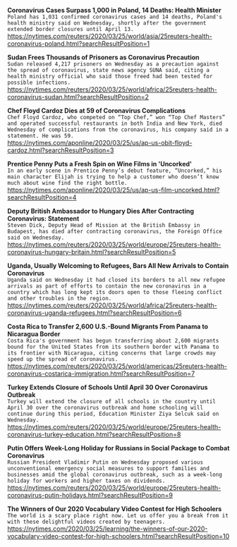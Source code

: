 **Coronavirus Cases Surpass 1,000 in Poland, 14 Deaths: Health Minister**\
`Poland has 1,031 confirmed coronavirus cases and 14 deaths, Poland's health ministry said on Wednesday, shortly after the government extended border closures until April 13.`\
https://nytimes.com/reuters/2020/03/25/world/asia/25reuters-health-coronavirus-poland.html?searchResultPosition=1

**Sudan Frees Thousands of Prisoners as Coronavirus Precaution**\
`Sudan released 4,217 prisoners on Wednesday as a precaution against the spread of coronavirus, state news agency SUNA said, citing a health ministry official who said those freed had been tested for possible infections.  `\
https://nytimes.com/reuters/2020/03/25/world/africa/25reuters-health-coronavirus-sudan.html?searchResultPosition=2

**Chef Floyd Cardoz Dies at 59 of Coronavirus Complications**\
`Chef Floyd Cardoz, who competed on “Top Chef,” won “Top Chef Masters” and operated successful restaurants in both India and New York, died Wednesday of complications from the coronavirus, his company said in a statement. He was 59.`\
https://nytimes.com/aponline/2020/03/25/us/ap-us-obit-floyd-cardoz.html?searchResultPosition=3

**Prentice Penny Puts a Fresh Spin on Wine Films in 'Uncorked'**\
`In an early scene in Prentice Penny’s debut feature, “Uncorked,” his main character Elijah is trying to help a customer who doesn’t know much about wine find the right bottle. `\
https://nytimes.com/aponline/2020/03/25/us/ap-us-film-uncorked.html?searchResultPosition=4

**Deputy British Ambassador to Hungary Dies After Contracting Coronavirus: Statement**\
`Steven Dick, Deputy Head of Mission at the British Embassy in Budapest, has died after contracting coronavirus, the Foreign Office said on Wednesday.`\
https://nytimes.com/reuters/2020/03/25/world/europe/25reuters-health-coronavirus-hungary-britain.html?searchResultPosition=5

**Uganda, Usually Welcoming to Refugees, Bars All New Arrivals to Contain Coronavirus**\
`Uganda said on Wednesday it had closed its borders to all new refugee arrivals as part of efforts to contain the new coronavirus in a country which has long kept its doors open to those fleeing conflict and other troubles in the region.`\
https://nytimes.com/reuters/2020/03/25/world/africa/25reuters-health-coronavirus-uganda-refugees.html?searchResultPosition=6

**Costa Rica to Transfer 2,600 U.S.-Bound Migrants From Panama to Nicaragua Border**\
`Costa Rica's government has begun transferring about 2,600 migrants bound for the United States from its southern border with Panama to its frontier with Nicaragua, citing concerns that large crowds may speed up the spread of coronavirus.`\
https://nytimes.com/reuters/2020/03/25/world/americas/25reuters-health-coronavirus-costarica-immigration.html?searchResultPosition=7

**Turkey Extends Closure of Schools Until April 30 Over Coronavirus Outbreak**\
`Turkey will extend the closure of all schools in the country until April 30 over the coronavirus outbreak and home schooling will continue during this period, Education Minister Ziya Selcuk said on Wednesday.`\
https://nytimes.com/reuters/2020/03/25/world/europe/25reuters-health-coronavirus-turkey-education.html?searchResultPosition=8

**Putin Offers Week-Long Holiday for Russians in Social Package to Combat Coronavirus**\
`Russian President Vladimir Putin on Wednesday proposed various unconventional emergency social measures to support families and businesses amid the global coronavirus outbreak, such as a week-long holiday for workers and higher taxes on dividends.`\
https://nytimes.com/reuters/2020/03/25/world/europe/25reuters-health-coronavirus-putin-holidays.html?searchResultPosition=9

**The Winners of Our 2020 Vocabulary Video Contest for High Schoolers**\
`The world is a scary place right now. Let us offer you a break from it with these delightful videos created by teenagers.`\
https://nytimes.com/2020/03/25/learning/the-winners-of-our-2020-vocabulary-video-contest-for-high-schoolers.html?searchResultPosition=10

